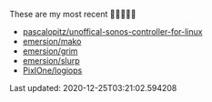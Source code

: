 These are my most recent 🌟🌟🌟🌟🌟

* [pascalopitz/unoffical-sonos-controller-for-linux](https://github.com/pascalopitz/unoffical-sonos-controller-for-linux)
* [emersion/mako](https://github.com/emersion/mako)
* [emersion/grim](https://github.com/emersion/grim)
* [emersion/slurp](https://github.com/emersion/slurp)
* [PixlOne/logiops](https://github.com/PixlOne/logiops)

Last updated: 2020-12-25T03:21:02.594208
